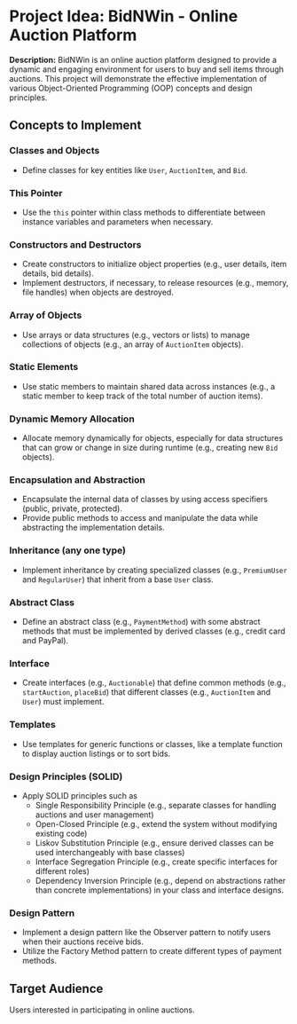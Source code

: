 # Project Idea: BidNWin - Online Auction Platform

**Description:** BidNWin is an online auction platform designed to provide a dynamic and engaging environment for users to buy and sell items through auctions. This project will demonstrate the effective implementation of various Object-Oriented Programming (OOP) concepts and design principles.

## Concepts to Implement

### Classes and Objects
- Define classes for key entities like `User`, `AuctionItem`, and `Bid`.

### This Pointer
- Use the `this` pointer within class methods to differentiate between instance variables and parameters when necessary.

### Constructors and Destructors
- Create constructors to initialize object properties (e.g., user details, item details, bid details).
- Implement destructors, if necessary, to release resources (e.g., memory, file handles) when objects are destroyed.

### Array of Objects
- Use arrays or data structures (e.g., vectors or lists) to manage collections of objects (e.g., an array of `AuctionItem` objects).

### Static Elements
- Use static members to maintain shared data across instances (e.g., a static member to keep track of the total number of auction items).

### Dynamic Memory Allocation
- Allocate memory dynamically for objects, especially for data structures that can grow or change in size during runtime (e.g., creating new `Bid` objects).

### Encapsulation and Abstraction
- Encapsulate the internal data of classes by using access specifiers (public, private, protected).
- Provide public methods to access and manipulate the data while abstracting the implementation details.

### Inheritance (any one type)
- Implement inheritance by creating specialized classes (e.g., `PremiumUser` and `RegularUser`) that inherit from a base `User` class.

### Abstract Class
- Define an abstract class (e.g., `PaymentMethod`) with some abstract methods that must be implemented by derived classes (e.g., credit card and PayPal).

### Interface
- Create interfaces (e.g., `Auctionable`) that define common methods (e.g., `startAuction`, `placeBid`) that different classes (e.g., `AuctionItem` and `User`) must implement.

### Templates
- Use templates for generic functions or classes, like a template function to display auction listings or to sort bids.

### Design Principles (SOLID)
- Apply SOLID principles such as 
    - Single Responsibility Principle (e.g., separate classes for handling auctions and user management)
    - Open-Closed Principle (e.g., extend the system without modifying existing code)
    - Liskov Substitution Principle (e.g., ensure derived classes can be used interchangeably with base classes)
    - Interface Segregation Principle (e.g., create specific interfaces for different roles)
    - Dependency Inversion Principle (e.g., depend on abstractions rather than concrete implementations) in your class and interface designs.

### Design Pattern
- Implement a design pattern like the Observer pattern to notify users when their auctions receive bids.
- Utilize the Factory Method pattern to create different types of payment methods.

## Target Audience
Users interested in participating in online auctions.